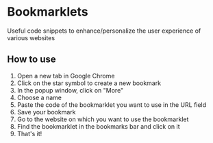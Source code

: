 # Bookmarklets
Useful code snippets to enhance/personalize the user experience of various websites

## How to use
1. Open a new tab in Google Chrome
2. Click on the star symbol to create a new bookmark
3. In the popup window, click on "More"
4. Choose a name
5. Paste the code of the bookmarklet you want to use in the URL field
6. Save your bookmark
7. Go to the website on which you want to use the bookmarklet
8. Find the bookmarklet in the bookmarks bar and click on it
9. That's it!
